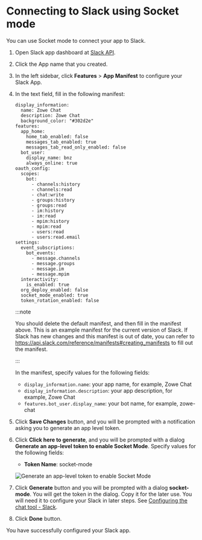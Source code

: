 # Connecting to Slack using Socket mode

You can use Socket mode to connect your app to Slack.

1. Open Slack app dashboard at [Slack API](https://www.ibm.com/links?url=https%3A%2F%2Fapi.slack.com%2Fapps).
2. Click the App name that you created.
3. In the left sidebar, click **Features** > **App Manifest** to configure your Slack App.
4. In the text field, fill in the following manifest:
   
   ```
   display_information:
     name: Zowe Chat
     description: Zowe Chat
     background_color: "#302d2e"
   features:
     app_home:
       home_tab_enabled: false
       messages_tab_enabled: true
       messages_tab_read_only_enabled: false
     bot_user:
       display_name: bnz
       always_online: true
   oauth_config:
     scopes:
       bot:
         - channels:history
         - channels:read
         - chat:write
         - groups:history
         - groups:read
         - im:history
         - im:read
         - mpim:history
         - mpim:read
         - users:read
         - users:read.email
   settings:
     event_subscriptions:
       bot_events:
         - message.channels
         - message.groups
         - message.im
         - message.mpim
     interactivity:
       is_enabled: true
     org_deploy_enabled: false
     socket_mode_enabled: true
     token_rotation_enabled: false
   ```
   
   :::note

    You should delete the default manifest, and then fill in the manifest above.
    This is an example manifest for the current version of Slack. If Slack has new changes and this manifest is out of date, you can refer to https://api.slack.com/reference/manifests#creating_manifests to fill out the manifest.

    :::

   In the manifest, specify values for the following fields:

    - `display_information.name`: your app name, for example, Zowe Chat
    - `display_information.description`: your app description, for example, Zowe Chat
    - `features.bot_user.display_name`: your bot name, for example, zowe-chat

5. Click **Save Changes** button, and you will be prompted with a notification asking you to generate an app level token.

6. Click **Click here to generate**, and you will be prompted with a dialog **Generate an app-level token to enable Socket Mode**.
Specify values for the following fields:
   - **Token Name**: socket-mode

   ![Generate an app-level token to enable Socket Mode](/stable/images/zowe-chat/slack_socketmode.png)

7. Click **Generate** button and you will be prompted with a dialog **socket-mode**. You will get the token in the dialog. Copy it for the later use. You will need it to configure your Slack in later steps. See [Configuring the chat tool - Slack](chat_configure_slack.md).

8. Click **Done** button.

You have successfully configured your Slack app.
